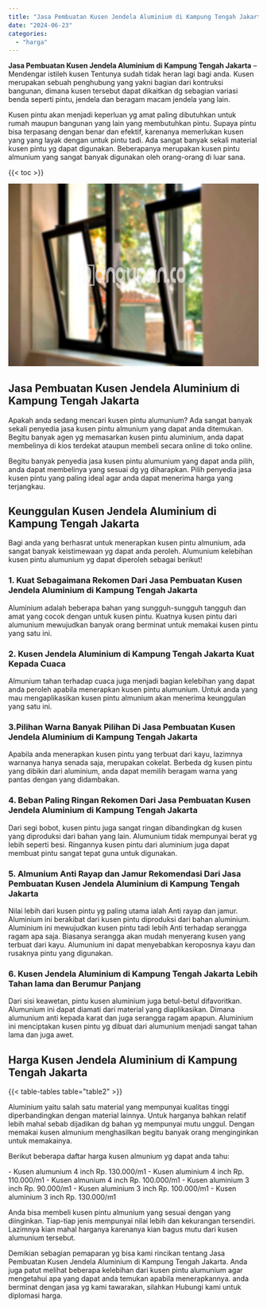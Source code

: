 ```yaml
---
title: "Jasa Pembuatan Kusen Jendela Aluminium di Kampung Tengah Jakarta"
date: "2024-06-23"
categories: 
  - "harga"
---
```


**Jasa Pembuatan Kusen Jendela Aluminium di Kampung Tengah Jakarta** – Mendengar istileh kusen Tentunya sudah tidak heran lagi bagi anda. Kusen merupakan sebuah penghubung yang yakni bagian dari kontruksi bangunan, dimana kusen tersebut dapat dikaitkan dg sebagian variasi benda seperti pintu, jendela dan beragam macam jendela yang lain.

Kusen pintu akan menjadi keperluan yg amat paling dibutuhkan untuk rumah maupun bangunan yang lain yang membutuhkan pintu. Supaya pintu bisa terpasang dengan benar dan efektif, karenanya memerlukan kusen yang yang layak dengan untuk pintu tadi. Ada sangat banyak sekali material kusen pintu yg dapat digunakan. Beberapanya merupakan kusen pintu almunium yang sangat banyak digunakan oleh orang-orang di luar sana.

{{< toc >}}

![Jasa Pembuatan Kusen Jendela Aluminium di Kampung Tengah Jakarta](/images/harga-kusen-jendela-alumunium-29.png)

## Jasa Pembuatan Kusen Jendela Aluminium di Kampung Tengah Jakarta

Apakah anda sedang mencari kusen pintu alumunium? Ada sangat banyak sekali penyedia jasa kusen pintu almunium yang dapat anda ditemukan. Begitu banyak agen yg memasarkan kusen pintu aluminium, anda dapat membelinya di kios terdekat ataupun membeli secara online di toko online.

Begitu banyak penyedia jasa kusen pintu alumunium yang dapat anda pilih, anda dapat membelinya yang sesuai dg yg diharapkan. Pilih penyedia jasa kusen pintu yang paling ideal agar anda dapat menerima harga yang terjangkau.

## Keunggulan Kusen Jendela Aluminium di Kampung Tengah Jakarta

Bagi anda yang berhasrat untuk menerapkan kusen pintu almunium, ada sangat banyak keistimewaan yg dapat anda peroleh. Alumunium kelebihan kusen pintu alumunium yg dapat diperoleh sebagai berikut!

### 1\. Kuat Sebagaimana Rekomen Dari Jasa Pembuatan Kusen Jendela Aluminium di Kampung Tengah Jakarta

Aluminium adalah beberapa bahan yang sungguh-sungguh tangguh dan amat yang cocok dengan untuk kusen pintu. Kuatnya kusen pintu dari alumunium mewujudkan banyak orang berminat untuk memakai kusen pintu yang satu ini.

### 2\. Kusen Jendela Aluminium di Kampung Tengah Jakarta Kuat Kepada Cuaca

Almunium tahan terhadap cuaca juga menjadi bagian kelebihan yang dapat anda peroleh apabila menerapkan kusen pintu alumunium. Untuk anda yang mau mengaplikasikan kusen pintu almunium akan menerima keunggulan yang satu ini.

### 3.Pilihan Warna Banyak Pilihan Di Jasa Pembuatan Kusen Jendela Aluminium di Kampung Tengah Jakarta

Apabila anda menerapkan kusen pintu yang terbuat dari kayu, lazimnya warnanya hanya senada saja, merupakan cokelat. Berbeda dg kusen pintu yang dibikin dari aluminium, anda dapat memilih beragam warna yang pantas dengan yang didambakan.

### 4\. Beban Paling Ringan Rekomen Dari Jasa Pembuatan Kusen Jendela Aluminium di Kampung Tengah Jakarta

Dari segi bobot, kusen pintu juga sangat ringan dibandingkan dg kusen yang diproduksi dari bahan yang lain. Alumunium tidak mempunyai berat yg lebih seperti besi. Ringannya kusen pintu dari aluminium juga dapat membuat pintu sangat tepat guna untuk digunakan.

### 5\. Almunium Anti Rayap dan Jamur Rekomendasi Dari Jasa Pembuatan Kusen Jendela Aluminium di Kampung Tengah Jakarta

Nilai lebih dari kusen pintu yg paling utama ialah Anti rayap dan jamur. Aluminium ini berakibat dari kusen pintu diproduksi dari bahan aluminium. Aluminium ini mewujudkan kusen pintu tadi lebih Anti terhadap serangga ragam apa saja. Biasanya serangga akan mudah menyerang kusen yang terbuat dari kayu. Alumunium ini dapat menyebabkan keroposnya kayu dan rusaknya pintu yang digunakan.

### 6\. Kusen Jendela Aluminium di Kampung Tengah Jakarta Lebih Tahan lama dan Berumur Panjang

Dari sisi keawetan, pintu kusen aluminium juga betul-betul difavoritkan. Alumunium ini dapat diamati dari material yang diaplikasikan. Dimana alumunium anti kepada karat dan juga serangga ragam apapun. Aluminium ini menciptakan kusen pintu yg dibuat dari alumunium menjadi sangat tahan lama dan juga awet.

## Harga Kusen Jendela Aluminium di Kampung Tengah Jakarta

{{< table-tables table="table2" >}}

Aluminium yaitu salah satu material yang mempunyai kualitas tinggi diperbandingkan dengan material lainnya. Untuk harganya bahkan relatif lebih mahal sebab dijadikan dg bahan yg mempunyai mutu unggul. Dengan memakai kusen almunium menghasilkan begitu banyak orang menginginkan untuk memakainya.

Berikut beberapa daftar harga kusen almunium yg dapat anda tahu:

\- Kusen alumunium 4 inch Rp. 130.000/m1 - Kusen aluminium 4 inch Rp. 110.000/m1 - Kusen almunium 4 inch Rp. 100.000/m1 - Kusen aluminium 3 inch Rp. 90.000/m1 - Kusen aluminium 3 inch Rp. 100.000/m1 - Kusen aluminium 3 inch Rp. 130.000/m1

Anda bisa membeli kusen pintu almunium yang sesuai dengan yang diinginkan. Tiap-tiap jenis mempunyai nilai lebih dan kekurangan tersendiri. Lazimnya kian mahal harganya karenanya kian bagus mutu dari kusen alumunium tersebut.

Demikian sebagian pemaparan yg bisa kami rincikan tentang Jasa Pembuatan Kusen Jendela Aluminium di Kampung Tengah Jakarta. Anda juga patut melihat beberapa kelebihan dari kusen pintu alumunium agar mengetahui apa yang dapat anda temukan apabila menerapkannya. anda berminat dengan jasa yg kami tawarakan, silahkan Hubungi kami untuk diplomasi harga.
